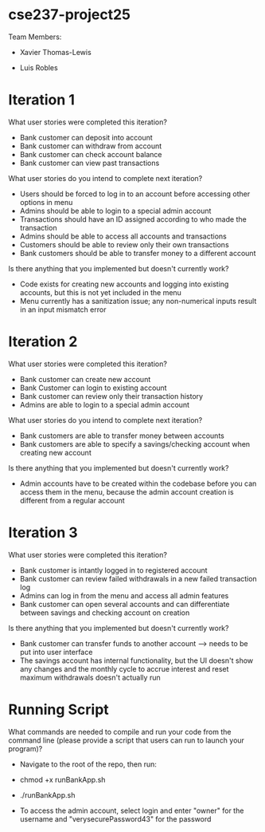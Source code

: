 # cse237-project25

Team Members:

* Xavier Thomas-Lewis

* Luis Robles

# Iteration 1
What user stories were completed this iteration?
* Bank customer can deposit into account
* Bank customer can withdraw from account
* Bank customer can check account balance
* Bank customer can view past transactions
  
What user stories do you intend to complete next iteration?
* Users should be forced to log in to an account before accessing other options in menu
* Admins should be able to login to a special admin account
* Transactions should have an ID assigned according to who made the transaction
* Admins should be able to access all accounts and transactions
* Customers should be able to review only their own transactions
* Bank customers should be able to transfer money to a different account

Is there anything that you implemented but doesn't currently work?
* Code exists for creating new accounts and logging into existing accounts, but this is not yet included in the menu
* Menu currently has a sanitization issue; any non-numerical inputs result in an input mismatch error

# Iteration 2
What user stories were completed this iteration?
* Bank customer can create new account
* Bank Customer can login to existing account
* Bank customer can review only their transaction history
* Admins are able to login to a special admin account
  
What user stories do you intend to complete next iteration?
* Bank customers are able to transfer money between accounts
* Bank customers are able to specify a savings/checking account when creating new account

Is there anything that you implemented but doesn't currently work?
* Admin accounts have to be created within the codebase before you can access them in the menu, because the admin account creation is different from a regular account

# Iteration 3
What user stories were completed this iteration?
* Bank customer is intantly logged in to registered account
* Bank customer can review failed withdrawals in a new failed transaction log
* Admins can log in from the menu and access all admin features
* Bank customer can open several accounts and can differentiate between savings and checking account on creation

Is there anything that you implemented but doesn't currently work?
* Bank customer can transfer funds to another account --> needs to be put into user interface
* The savings account has internal functionality, but the UI doesn't show any changes and the monthly cycle to accrue interest and reset maximum withdrawals doesn't actually run

# Running Script
What commands are needed to compile and run your code from the command line (please provide a script that users can run to launch your program)?

* Navigate to the root of the repo, then run: 

* chmod +x runBankApp.sh

* ./runBankApp.sh

* To access the admin account, select login and enter "owner" for the username and "verysecurePassword43" for the password
